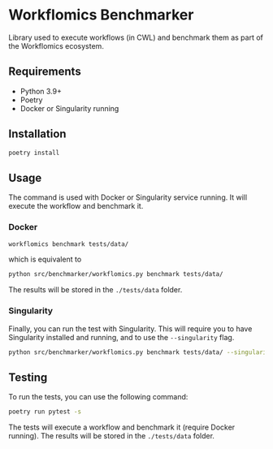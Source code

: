 # Workflomics Benchmarker

Library used to execute workflows (in CWL) and benchmark them as part of the Workflomics ecosystem.


## Requirements

- Python 3.9+
- Poetry
- Docker or Singularity running

## Installation

```bash
poetry install 
```


## Usage

The command is used with Docker or Singularity service running. It will execute the workflow and benchmark it.

### Docker

```bash
workflomics benchmark tests/data/
```

which is equivalent to

```bash
python src/benchmarker/workflomics.py benchmark tests/data/
```

The results will be stored in the `./tests/data` folder.


### Singularity

Finally, you can run the test with Singularity. This will require you to have Singularity installed and running, and to use the `--singularity` flag.

```bash
python src/benchmarker/workflomics.py benchmark tests/data/ --singularity
```

## Testing

To run the tests, you can use the following command:

```bash
poetry run pytest -s
```

The tests will execute a workflow and benchmark it (require Docker running). The results will be stored in the `./tests/data` folder.
